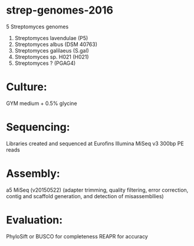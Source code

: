 # strep-genomes-2016

5 Streptomyces genomes

1. Streptomyces lavendulae (P5)
2. Streptomyces albus (DSM 40763)
3. Streptomyces galilaeus (S.gal)
4. Streptomyces sp. H021 (H021)
5. Streptomyces ? (PGAG4)

# Culture:
GYM medium + 0.5% glycine

# Sequencing:
Libraries created and sequenced at Eurofins
Illumina MiSeq v3 300bp PE reads

# Assembly:
a5 MiSeq (v20150522)
(adapter trimming, quality filtering, error correction, contig and scaffold generation, and detection of misassembllies)

# Evaluation:
PhyloSift or BUSCO for completeness
REAPR for accuracy
